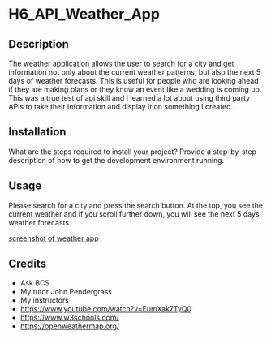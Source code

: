 # H6_API_Weather_App
## Description
The weather application allows the user to search for a city and get information not only about the current weather patterns, but also the next 5 days of weather forecasts. This is useful for people who are looking ahead if they are making plans or they know an event like a wedding is coming up. This was a true test of api skill and I learned a lot about using third party APIs to take their information and display it on something I created.
## Installation
What are the steps required to install your project? Provide a step-by-step description of how to get the development environment running.
## Usage
Please search for a city and press the search button. At the top, you see the current weather and if you scroll further down, you will see the next 5 days weather forecasts.


   [screenshot of weather app](assets/images/screenshot.jpg)

## Credits
- Ask BCS
- My tutor John Pendergrass
- My instructors
- https://www.youtube.com/watch?v=EumXak7TyQ0
- https://www.w3schools.com/
- https://openweathermap.org/